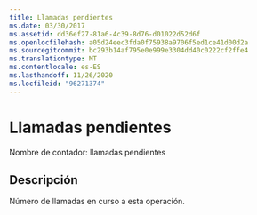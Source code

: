 ```yaml
---
title: Llamadas pendientes
ms.date: 03/30/2017
ms.assetid: dd36ef27-81a6-4c39-8d76-d01022d52d6f
ms.openlocfilehash: a05d24eec3fda0f75938a9706f5ed1ce41d00d2a
ms.sourcegitcommit: bc293b14af795e0e999e3304dd40c0222cf2ffe4
ms.translationtype: MT
ms.contentlocale: es-ES
ms.lasthandoff: 11/26/2020
ms.locfileid: "96271374"
---
```

# <a name="calls-outstanding"></a>Llamadas pendientes

Nombre de contador: llamadas pendientes  
  
## <a name="description"></a>Descripción  

 Número de llamadas en curso a esta operación.
